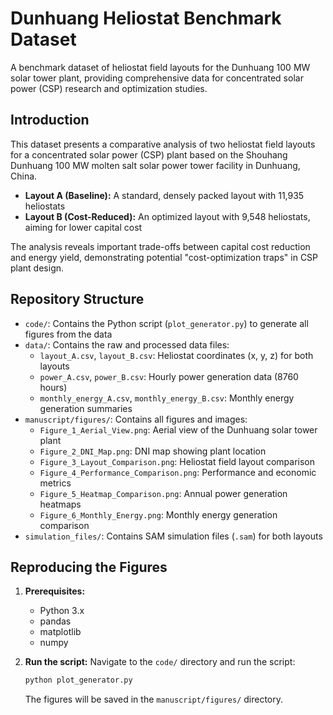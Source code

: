 # Dunhuang Heliostat Benchmark Dataset

A benchmark dataset of heliostat field layouts for the Dunhuang 100 MW solar tower plant, providing comprehensive data for concentrated solar power (CSP) research and optimization studies.

## Introduction

This dataset presents a comparative analysis of two heliostat field layouts for a concentrated solar power (CSP) plant based on the Shouhang Dunhuang 100 MW molten salt solar power tower facility in Dunhuang, China.

*   **Layout A (Baseline):** A standard, densely packed layout with 11,935 heliostats
*   **Layout B (Cost-Reduced):** An optimized layout with 9,548 heliostats, aiming for lower capital cost

The analysis reveals important trade-offs between capital cost reduction and energy yield, demonstrating potential "cost-optimization traps" in CSP plant design.

## Repository Structure

*   `code/`: Contains the Python script (`plot_generator.py`) to generate all figures from the data
*   `data/`: Contains the raw and processed data files:
    *   `layout_A.csv`, `layout_B.csv`: Heliostat coordinates (x, y, z) for both layouts
    *   `power_A.csv`, `power_B.csv`: Hourly power generation data (8760 hours)
    *   `monthly_energy_A.csv`, `monthly_energy_B.csv`: Monthly energy generation summaries
*   `manuscript/figures/`: Contains all figures and images:
    *   `Figure_1_Aerial_View.png`: Aerial view of the Dunhuang solar tower plant
    *   `Figure_2_DNI_Map.png`: DNI map showing plant location
    *   `Figure_3_Layout_Comparison.png`: Heliostat field layout comparison
    *   `Figure_4_Performance_Comparison.png`: Performance and economic metrics
    *   `Figure_5_Heatmap_Comparison.png`: Annual power generation heatmaps
    *   `Figure_6_Monthly_Energy.png`: Monthly energy generation comparison
*   `simulation_files/`: Contains SAM simulation files (`.sam`) for both layouts

## Reproducing the Figures

1.  **Prerequisites:**
    *   Python 3.x
    *   pandas
    *   matplotlib
    *   numpy

2.  **Run the script:**
    Navigate to the `code/` directory and run the script:
    ```bash
    python plot_generator.py
    ```
    The figures will be saved in the `manuscript/figures/` directory.